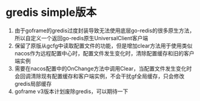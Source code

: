 # gredis simple版本
1. 由于goframe的gredis过度封装导致无法使用底层go-redis的很多原生方法，所以自定义一个返回go-redis原生UniversalClient客户端
2. 保留了原版从gcfg中读取配置文件的功能，但是增加clear方法用于使用类似nacos作为远程配置中心时，配置文件发生变化时，清除配置缓存和旧的客户端实例
3. 需要在nacos配置中的OnChange方法中调用Clear，当配置文件发生变化时会回调清除现有配置缓存和客户端实例，不会干扰gf全局缓存，只会修改gredis局部缓存
4. goframe v3版本计划废除gredis，可以期待一下